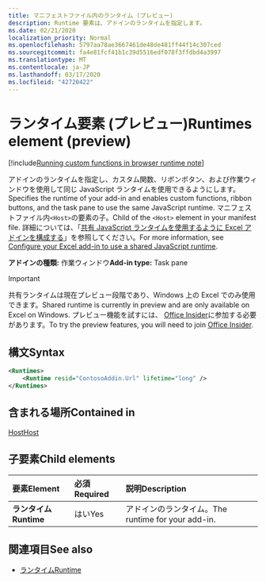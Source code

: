 ```yaml
---
title: マニフェストファイル内のランタイム (プレビュー)
description: Runtime 要素は、アドインのランタイムを指定します。
ms.date: 02/21/2020
localization_priority: Normal
ms.openlocfilehash: 5797aa78ae3667461de48de481ff44f14c307ced
ms.sourcegitcommit: fa4e81fcf41b1c39d5516edf078f3ffdbd4a3997
ms.translationtype: MT
ms.contentlocale: ja-JP
ms.lasthandoff: 03/17/2020
ms.locfileid: "42720422"
---
```

# <a name="runtimes-element-preview"></a><span data-ttu-id="4fe0f-103">ランタイム要素 (プレビュー)</span><span class="sxs-lookup"><span data-stu-id="4fe0f-103">Runtimes element (preview)</span></span>

[!include[Running custom functions in browser runtime note](../../includes/excel-shared-runtime-preview-note.md)]

<span data-ttu-id="4fe0f-104">アドインのランタイムを指定し、カスタム関数、リボンボタン、および作業ウィンドウを使用して同じ JavaScript ランタイムを使用できるようにします。</span><span class="sxs-lookup"><span data-stu-id="4fe0f-104">Specifies the runtime of your add-in and enables custom functions, ribbon buttons, and the task pane to use the same JavaScript runtime.</span></span> <span data-ttu-id="4fe0f-105">マニフェストファイル内`<Host>`の要素の子。</span><span class="sxs-lookup"><span data-stu-id="4fe0f-105">Child of the `<Host>` element in your manifest file.</span></span> <span data-ttu-id="4fe0f-106">詳細については、「[共有 JavaScript ランタイムを使用するように Excel アドインを構成する](../../excel/configure-your-add-in-to-use-a-shared-runtime.md)」を参照してください。</span><span class="sxs-lookup"><span data-stu-id="4fe0f-106">For more information, see [Configure your Excel add-in to use a shared JavaScript runtime](../../excel/configure-your-add-in-to-use-a-shared-runtime.md).</span></span>

<span data-ttu-id="4fe0f-107">**アドインの種類:** 作業ウィンドウ</span><span class="sxs-lookup"><span data-stu-id="4fe0f-107">**Add-in type:** Task pane</span></span>

> [!IMPORTANT]
> <span data-ttu-id="4fe0f-108">共有ランタイムは現在プレビュー段階であり、Windows 上の Excel でのみ使用できます。</span><span class="sxs-lookup"><span data-stu-id="4fe0f-108">Shared runtime is currently in preview and are only available on Excel on Windows.</span></span> <span data-ttu-id="4fe0f-109">プレビュー機能を試すには、 [Office Insider](https://insider.office.com/)に参加する必要があります。</span><span class="sxs-lookup"><span data-stu-id="4fe0f-109">To try the preview features, you will need to join [Office Insider](https://insider.office.com/).</span></span>

## <a name="syntax"></a><span data-ttu-id="4fe0f-110">構文</span><span class="sxs-lookup"><span data-stu-id="4fe0f-110">Syntax</span></span>

```XML
<Runtimes>
    <Runtime resid="ContosoAddin.Url" lifetime="long" />
</Runtimes>
```

## <a name="contained-in"></a><span data-ttu-id="4fe0f-111">含まれる場所</span><span class="sxs-lookup"><span data-stu-id="4fe0f-111">Contained in</span></span> 
[<span data-ttu-id="4fe0f-112">Host</span><span class="sxs-lookup"><span data-stu-id="4fe0f-112">Host</span></span>](./host.md)

## <a name="child-elements"></a><span data-ttu-id="4fe0f-113">子要素</span><span class="sxs-lookup"><span data-stu-id="4fe0f-113">Child elements</span></span>

|  <span data-ttu-id="4fe0f-114">要素</span><span class="sxs-lookup"><span data-stu-id="4fe0f-114">Element</span></span> |  <span data-ttu-id="4fe0f-115">必須</span><span class="sxs-lookup"><span data-stu-id="4fe0f-115">Required</span></span>  |  <span data-ttu-id="4fe0f-116">説明</span><span class="sxs-lookup"><span data-stu-id="4fe0f-116">Description</span></span>  |
|:-----|:-----|:-----|
|  <span data-ttu-id="4fe0f-117">**ランタイム**</span><span class="sxs-lookup"><span data-stu-id="4fe0f-117">**Runtime**</span></span>     | <span data-ttu-id="4fe0f-118">はい</span><span class="sxs-lookup"><span data-stu-id="4fe0f-118">Yes</span></span> |  <span data-ttu-id="4fe0f-119">アドインのランタイム。</span><span class="sxs-lookup"><span data-stu-id="4fe0f-119">The runtime for your add-in.</span></span>

## <a name="see-also"></a><span data-ttu-id="4fe0f-120">関連項目</span><span class="sxs-lookup"><span data-stu-id="4fe0f-120">See also</span></span>

- [<span data-ttu-id="4fe0f-121">ランタイム</span><span class="sxs-lookup"><span data-stu-id="4fe0f-121">Runtime</span></span>](runtime.md)
